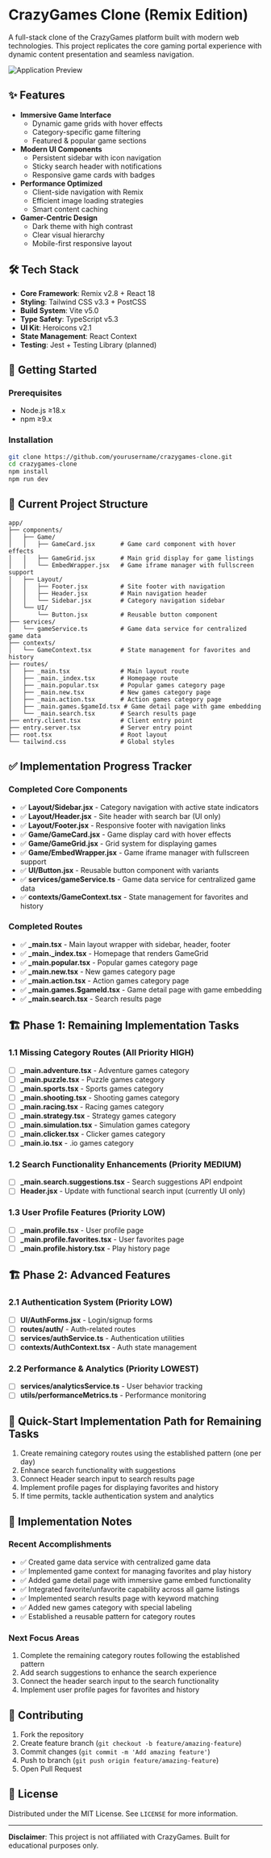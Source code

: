 # CrazyGames Clone (Remix Edition)

A full-stack clone of the CrazyGames platform built with modern web technologies. This project replicates the core gaming portal experience with dynamic content presentation and seamless navigation.

![Application Preview](public/screenshot.png)

## ✨ Features

- **Immersive Game Interface**
  - Dynamic game grids with hover effects
  - Category-specific game filtering
  - Featured & popular game sections
- **Modern UI Components**
  - Persistent sidebar with icon navigation
  - Sticky search header with notifications
  - Responsive game cards with badges
- **Performance Optimized**
  - Client-side navigation with Remix
  - Efficient image loading strategies
  - Smart content caching
- **Gamer-Centric Design**
  - Dark theme with high contrast
  - Clear visual hierarchy
  - Mobile-first responsive layout

## 🛠 Tech Stack

- **Core Framework**: Remix v2.8 + React 18
- **Styling**: Tailwind CSS v3.3 + PostCSS
- **Build System**: Vite v5.0
- **Type Safety**: TypeScript v5.3
- **UI Kit**: Heroicons v2.1
- **State Management**: React Context
- **Testing**: Jest + Testing Library (planned)

## 🚀 Getting Started

### Prerequisites
- Node.js ≥18.x
- npm ≥9.x

### Installation
```bash
git clone https://github.com/yourusername/crazygames-clone.git
cd crazygames-clone
npm install
npm run dev
```

## 📂 Current Project Structure

```text
app/
├── components/           
│   ├── Game/             
│   │   ├── GameCard.jsx       # Game card component with hover effects
│   │   ├── GameGrid.jsx       # Main grid display for game listings
│   │   └── EmbedWrapper.jsx   # Game iframe manager with fullscreen support
│   ├── Layout/           
│   │   ├── Footer.jsx         # Site footer with navigation
│   │   ├── Header.jsx         # Main navigation header
│   │   └── Sidebar.jsx        # Category navigation sidebar
│   └── UI/               
│       └── Button.jsx         # Reusable button component
├── services/
│   └── gameService.ts         # Game data service for centralized game data
├── contexts/
│   └── GameContext.tsx        # State management for favorites and history
├── routes/
│   ├── _main.tsx              # Main layout route
│   ├── _main._index.tsx       # Homepage route
│   ├── _main.popular.tsx      # Popular games category page
│   ├── _main.new.tsx          # New games category page
│   ├── _main.action.tsx       # Action games category page
│   ├── _main.games.$gameId.tsx # Game detail page with game embedding
│   └── _main.search.tsx       # Search results page
├── entry.client.tsx           # Client entry point
├── entry.server.tsx           # Server entry point
├── root.tsx                   # Root layout
└── tailwind.css               # Global styles
```

## ✅ Implementation Progress Tracker

### Completed Core Components
- ✅ **Layout/Sidebar.jsx** - Category navigation with active state indicators
- ✅ **Layout/Header.jsx** - Site header with search bar (UI only)
- ✅ **Layout/Footer.jsx** - Responsive footer with navigation links
- ✅ **Game/GameCard.jsx** - Game display card with hover effects
- ✅ **Game/GameGrid.jsx** - Grid system for displaying games
- ✅ **Game/EmbedWrapper.jsx** - Game iframe manager with fullscreen support
- ✅ **UI/Button.jsx** - Reusable button component with variants
- ✅ **services/gameService.ts** - Game data service for centralized game data
- ✅ **contexts/GameContext.tsx** - State management for favorites and history

### Completed Routes
- ✅ **_main.tsx** - Main layout wrapper with sidebar, header, footer
- ✅ **_main._index.tsx** - Homepage that renders GameGrid
- ✅ **_main.popular.tsx** - Popular games category page
- ✅ **_main.new.tsx** - New games category page
- ✅ **_main.action.tsx** - Action games category page
- ✅ **_main.games.$gameId.tsx** - Game detail page with game embedding
- ✅ **_main.search.tsx** - Search results page

## 🏗️ Phase 1: Remaining Implementation Tasks

### 1.1 Missing Category Routes (All Priority HIGH)
- [ ] **_main.adventure.tsx** - Adventure games category
- [ ] **_main.puzzle.tsx** - Puzzle games category
- [ ] **_main.sports.tsx** - Sports games category
- [ ] **_main.shooting.tsx** - Shooting games category
- [ ] **_main.racing.tsx** - Racing games category
- [ ] **_main.strategy.tsx** - Strategy games category
- [ ] **_main.simulation.tsx** - Simulation games category
- [ ] **_main.clicker.tsx** - Clicker games category
- [ ] **_main.io.tsx** - .io games category

### 1.2 Search Functionality Enhancements (Priority MEDIUM)
- [ ] **_main.search.suggestions.tsx** - Search suggestions API endpoint
- [ ] **Header.jsx** - Update with functional search input (currently UI only)

### 1.3 User Profile Features (Priority LOW)
- [ ] **_main.profile.tsx** - User profile page
- [ ] **_main.profile.favorites.tsx** - User favorites page
- [ ] **_main.profile.history.tsx** - Play history page

## 🏗️ Phase 2: Advanced Features

### 2.1 Authentication System (Priority LOW)
- [ ] **UI/AuthForms.jsx** - Login/signup forms
- [ ] **routes/auth/** - Auth-related routes
- [ ] **services/authService.ts** - Authentication utilities
- [ ] **contexts/AuthContext.tsx** - Auth state management

### 2.2 Performance & Analytics (Priority LOWEST)
- [ ] **services/analyticsService.ts** - User behavior tracking
- [ ] **utils/performanceMetrics.ts** - Performance monitoring

## 📝 Quick-Start Implementation Path for Remaining Tasks

1. Create remaining category routes using the established pattern (one per day)
2. Enhance search functionality with suggestions
3. Connect Header search input to search results page
4. Implement profile pages for displaying favorites and history
5. If time permits, tackle authentication system and analytics

## 🧰 Implementation Notes

### Recent Accomplishments
- ✅ Created game data service with centralized game data
- ✅ Implemented game context for managing favorites and play history
- ✅ Added game detail page with immersive game embed functionality
- ✅ Integrated favorite/unfavorite capability across all game listings
- ✅ Implemented search results page with keyword matching
- ✅ Added new games category with special labeling
- ✅ Established a reusable pattern for category routes 

### Next Focus Areas
1. Complete the remaining category routes following the established pattern
2. Add search suggestions to enhance the search experience
3. Connect the header search input to the search functionality
4. Implement user profile pages for favorites and history

## 🤝 Contributing

1. Fork the repository
2. Create feature branch (`git checkout -b feature/amazing-feature`)
3. Commit changes (`git commit -m 'Add amazing feature'`)
4. Push to branch (`git push origin feature/amazing-feature`)
5. Open Pull Request

## 📄 License

Distributed under the MIT License. See `LICENSE` for more information.

---

**Disclaimer**: This project is not affiliated with CrazyGames. Built for educational purposes only.

